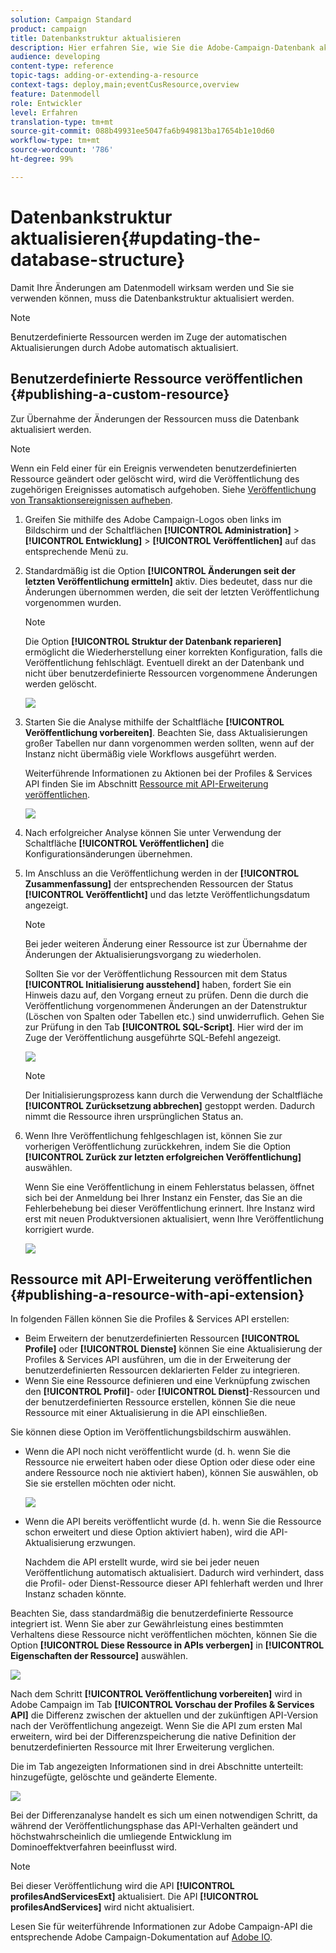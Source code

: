 ```yaml
---
solution: Campaign Standard
product: campaign
title: Datenbankstruktur aktualisieren
description: Hier erfahren Sie, wie Sie die Adobe-Campaign-Datenbank aktualisieren.
audience: developing
content-type: reference
topic-tags: adding-or-extending-a-resource
context-tags: deploy,main;eventCusResource,overview
feature: Datenmodell
role: Entwickler
level: Erfahren
translation-type: tm+mt
source-git-commit: 088b49931ee5047fa6b949813ba17654b1e10d60
workflow-type: tm+mt
source-wordcount: '786'
ht-degree: 99%

---
```



# Datenbankstruktur aktualisieren{#updating-the-database-structure}

Damit Ihre Änderungen am Datenmodell wirksam werden und Sie sie verwenden können, muss die Datenbankstruktur aktualisiert werden.

>[!NOTE]
>
>Benutzerdefinierte Ressourcen werden im Zuge der automatischen Aktualisierungen durch Adobe automatisch aktualisiert.

## Benutzerdefinierte Ressource veröffentlichen  {#publishing-a-custom-resource}

Zur Übernahme der Änderungen der Ressourcen muss die Datenbank aktualisiert werden.

>[!NOTE]
>
>Wenn ein Feld einer für ein Ereignis verwendeten benutzerdefinierten Ressource geändert oder gelöscht wird, wird die Veröffentlichung des zugehörigen Ereignisses automatisch aufgehoben. Siehe [Veröffentlichung von Transaktionsereignissen aufheben](../../channels/using/publishing-transactional-event.md#unpublishing-an-event).

1. Greifen Sie mithilfe des Adobe Campaign-Logos oben links im Bildschirm und der Schaltflächen **[!UICONTROL Administration]** > **[!UICONTROL Entwicklung]** > **[!UICONTROL Veröffentlichen]** auf das entsprechende Menü zu.
1. Standardmäßig ist die Option **[!UICONTROL Änderungen seit der letzten Veröffentlichung ermitteln]** aktiv. Dies bedeutet, dass nur die Änderungen übernommen werden, die seit der letzten Veröffentlichung vorgenommen wurden.

   >[!NOTE]
   >
   >Die Option **[!UICONTROL Struktur der Datenbank reparieren]** ermöglicht die Wiederherstellung einer korrekten Konfiguration, falls die Veröffentlichung fehlschlägt. Eventuell direkt an der Datenbank und nicht über benutzerdefinierte Ressourcen vorgenommene Änderungen werden gelöscht.

   ![](assets/schema_extension_12.png)

1. Starten Sie die Analyse mithilfe der Schaltfläche **[!UICONTROL Veröffentlichung vorbereiten]**. Beachten Sie, dass Aktualisierungen großer Tabellen nur dann vorgenommen werden sollten, wenn auf der Instanz nicht übermäßig viele Workflows ausgeführt werden.

   Weiterführende Informationen zu Aktionen bei der Profiles &amp; Services API finden Sie im Abschnitt [Ressource mit API-Erweiterung veröffentlichen](#publishing-a-resource-with-api-extension).

   ![](assets/schema_extension_13.png)

1. Nach erfolgreicher Analyse können Sie unter Verwendung der Schaltfläche **[!UICONTROL Veröffentlichen]** die Konfigurationsänderungen übernehmen.
1. Im Anschluss an die Veröffentlichung werden in der **[!UICONTROL Zusammenfassung]** der entsprechenden Ressourcen der Status **[!UICONTROL Veröffentlicht]** und das letzte Veröffentlichungsdatum angezeigt.

   >[!NOTE]
   >
   >Bei jeder weiteren Änderung einer Ressource ist zur Übernahme der Änderungen der Aktualisierungsvorgang zu wiederholen.

   Sollten Sie vor der Veröffentlichung Ressourcen mit dem Status **[!UICONTROL Initialisierung ausstehend]** haben, fordert Sie ein Hinweis dazu auf, den Vorgang erneut zu prüfen. Denn die durch die Veröffentlichung vorgenommenen Änderungen an der Datenstruktur (Löschen von Spalten oder Tabellen etc.) sind unwiderruflich. Gehen Sie zur Prüfung in den Tab **[!UICONTROL SQL-Script]**. Hier wird der im Zuge der Veröffentlichung ausgeführte SQL-Befehl angezeigt.

   ![](assets/schema_extension_scriptsql.png)

   >[!NOTE]
   >
   >Der Initialisierungsprozess kann durch die Verwendung der Schaltfläche **[!UICONTROL Zurücksetzung abbrechen]** gestoppt werden. Dadurch nimmt die Ressource ihren ursprünglichen Status an.

1. Wenn Ihre Veröffentlichung fehlgeschlagen ist, können Sie zur vorherigen Veröffentlichung zurückkehren, indem Sie die Option **[!UICONTROL Zurück zur letzten erfolgreichen Veröffentlichung]** auswählen.

   Wenn Sie eine Veröffentlichung in einem Fehlerstatus belassen, öffnet sich bei der Anmeldung bei Ihrer Instanz ein Fenster, das Sie an die Fehlerbehebung bei dieser Veröffentlichung erinnert. Ihre Instanz wird erst mit neuen Produktversionen aktualisiert, wenn Ihre Veröffentlichung korrigiert wurde.

   ![](assets/schema_extension_31.png)

## Ressource mit API-Erweiterung veröffentlichen   {#publishing-a-resource-with-api-extension}

In folgenden Fällen können Sie die Profiles &amp; Services API erstellen:

* Beim Erweitern der benutzerdefinierten Ressourcen **[!UICONTROL Profile]** oder **[!UICONTROL Dienste]** können Sie eine Aktualisierung der Profiles &amp; Services API ausführen, um die in der Erweiterung der benutzerdefinierten Ressourcen deklarierten Felder zu integrieren.
* Wenn Sie eine Ressource definieren und eine Verknüpfung zwischen den **[!UICONTROL Profil]**- oder **[!UICONTROL Dienst]**-Ressourcen und der benutzerdefinierten Ressource erstellen, können Sie die neue Ressource mit einer Aktualisierung in die API einschließen.

Sie können diese Option im Veröffentlichungsbildschirm auswählen.

* Wenn die API noch nicht veröffentlicht wurde (d. h. wenn Sie die Ressource nie erweitert haben oder diese Option oder diese oder eine andere Ressource noch nie aktiviert haben), können Sie auswählen, ob Sie sie erstellen möchten oder nicht.

   ![](assets/create-profile-and-services-api.png)

* Wenn die API bereits veröffentlicht wurde (d. h. wenn Sie die Ressource schon erweitert und diese Option aktiviert haben), wird die API-Aktualisierung erzwungen.

   Nachdem die API erstellt wurde, wird sie bei jeder neuen Veröffentlichung automatisch aktualisiert. Dadurch wird verhindert, dass die Profil- oder Dienst-Ressource dieser API fehlerhaft werden und Ihrer Instanz schaden könnte.

Beachten Sie, dass standardmäßig die benutzerdefinierte Ressource integriert ist. Wenn Sie aber zur Gewährleistung eines bestimmten Verhaltens diese Ressource nicht veröffentlichen möchten, können Sie die Option **[!UICONTROL Diese Ressource in APIs verbergen]** in **[!UICONTROL Eigenschaften der Ressource]** auswählen.

![](assets/removefromextoption.png)

Nach dem Schritt **[!UICONTROL Veröffentlichung vorbereiten]** wird in Adobe Campaign im Tab **[!UICONTROL Vorschau der Profiles &amp; Services API]** die Differenz zwischen der aktuellen und der zukünftigen API-Version nach der Veröffentlichung angezeigt. Wenn Sie die API zum ersten Mal erweitern, wird bei der Differenzspeicherung die native Definition der benutzerdefinierten Ressource mit Ihrer Erweiterung verglichen.

Die im Tab angezeigten Informationen sind in drei Abschnitte unterteilt: hinzugefügte, gelöschte und geänderte Elemente.

![](assets/extendpandsapi_diff.png)

Bei der Differenzanalyse handelt es sich um einen notwendigen Schritt, da während der Veröffentlichungsphase das API-Verhalten geändert und höchstwahrscheinlich die umliegende Entwicklung im Dominoeffektverfahren beeinflusst wird.

>[!NOTE]
>
>Bei dieser Veröffentlichung wird die API **[!UICONTROL profilesAndServicesExt]** aktualisiert. Die API **[!UICONTROL profilesAndServices]** wird nicht aktualisiert.

Lesen Sie für weiterführende Informationen zur Adobe Campaign-API die entsprechende Adobe Campaign-Dokumentation auf [Adobe IO](https://docs.campaign.adobe.com/doc/standard/en/adobeio.html).
